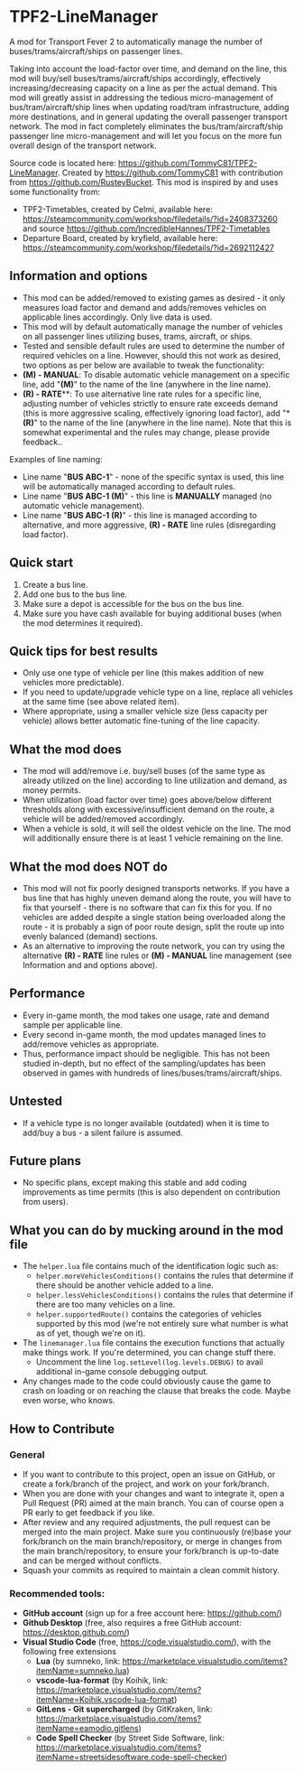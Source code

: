 # TPF2-LineManager

A mod for Transport Fever 2 to automatically manage the number of buses/trams/aircraft/ships on passenger lines.

Taking into account the load-factor over time, and demand on the line, this mod will buy/sell
buses/trams/aircraft/ships accordingly, effectively increasing/decreasing capacity on a line as per the actual
demand. This mod will greatly assist in addressing the tedious micro-management of bus/tram/aircraft/ship lines
when updating road/tram infrastructure, adding more destinations, and in general updating the overall passenger
transport network. The mod in fact completely eliminates the bus/tram/aircraft/ship passenger line
micro-management and will let you focus on the more fun overall design of the transport network.

Source code is located here: https://github.com/TommyC81/TPF2-LineManager.
Created by https://github.com/TommyC81 with contribution from https://github.com/RusteyBucket.
This mod is inspired by and uses some functionality from:
* TPF2-Timetables, created by Celmi, available here: https://steamcommunity.com/workshop/filedetails/?id=2408373260 and source https://github.com/IncredibleHannes/TPF2-Timetables
* Departure Board, created by kryfield, available here: https://steamcommunity.com/workshop/filedetails/?id=2692112427

## Information and options

* This mod can be added/removed to existing games as desired - it only measures load factor and demand and
  adds/removes vehicles on applicable lines accordingly. Only live data is used.
* This mod will by default automatically manage the number of vehicles on all passenger lines utilizing
  buses, trams, aircraft, or ships.
* Tested and sensible default rules are used to determine the number of required vehicles on a line.
  However, should this not work as desired, two options as per below are available to tweak the functionality:
* **(M) - MANUAL**: To disable automatic vehicle management on a specific line, add "**(M)**" to the name of
  the line (anywhere in the line name).
* **(R) - RATE****: To use alternative line rate rules for a specific line, adjusting number of
  vehicles strictly to ensure rate exceeds demand (this is more aggressive scaling, effectively ignoring
  load factor), add "***(R)**" to the name of the line (anywhere in the line name). Note that this
  is somewhat experimental and the rules may change, please provide feedback..

Examples of line naming:
* Line name "**BUS ABC-1**" - none of the specific syntax is used, this line will be automatically managed
  according to default rules.
* Line name "**BUS ABC-1 (M)**" - this line is **MANUALLY** managed (no automatic vehicle management).
* Line name "**BUS ABC-1 (R)**" - this line is managed according to alternative, and more aggressive,
  **(R) - RATE** line rules (disregarding load factor).

## Quick start

1. Create a bus line.
2. Add one bus to the bus line.
3. Make sure a depot is accessible for the bus on the bus line.
4. Make sure you have cash available for buying additional buses (when the mod determines it required).

## Quick tips for best results

* Only use one type of vehicle per line (this makes addition of new vehicles more predictable).
* If you need to update/upgrade vehicle type on a line, replace all vehicles at the same time (see above
  related item).
* Where appropriate, using a smaller vehicle size (less capacity per vehicle) allows better automatic
  fine-tuning of the line capacity.

## What the mod does

* The mod will add/remove i.e. buy/sell buses (of the same type as already utilized on the line) according to line
  utilization and demand, as money permits.
* When utilization (load factor over time) goes above/below different thresholds along with excessive/insufficient
  demand on the route, a vehicle will be added/removed accordingly.
* When a vehicle is sold, it will sell the oldest vehicle on the line. The mod will additionally ensure there is at
  least 1 vehicle remaining on the line.

## What the mod does NOT do

* This mod will not fix poorly designed transports networks. If you have a bus line that has highly uneven demand
  along the route, you will have to fix that yourself - there is no software that can fix this for you. If no vehicles
  are added despite a single station being overloaded along the route - it is probably a sign of poor route design,
  split the route up into evenly balanced (demand) sections.
* As an alternative to improving the route network, you can try using the alternative **(R) - RATE** line rules
  or **(M) - MANUAL** line management (see Information and and options above).

## Performance

* Every in-game month, the mod takes one usage, rate and demand sample per applicable line.
* Every second in-game month, the mod updates managed lines to add/remove vehicles as appropriate.
* Thus, performance impact should be negligible. This has not been studied in-depth, but no effect of the
  sampling/updates has been observed in games with hundreds of lines/buses/trams/aircraft/ships.

## Untested

* If a vehicle type is no longer available (outdated) when it is time to add/buy a bus - a silent failure is assumed.

## Future plans

* No specific plans, except making this stable and add coding improvements as time permits
  (this is also dependent on contribution from users).

## What you can do by mucking around in the mod file

* The `helper.lua` file contains much of the identification logic such as:
    * `helper.moreVehiclesConditions()` contains the rules that determine if there should be another vehicle added to a
      line.
    * `helper.lessVehiclesConditions()` contains the rules that determine if there are too many vehicles on a line.
    * `helper.supportedRoute()` contains the categories of vehicles supported by this mod (we're not entirely sure what
      number is what as of yet, though we're on it).
* The `linemanager.lua` file contains the execution functions that actually make things work. If you're determined, you
  can change stuff there.
    * Uncomment the line `log.setLevel(log.levels.DEBUG)` to avail additional in-game console debugging output.
* Any changes made to the code could obviously cause the game to crash on loading or on reaching the clause that breaks
  the code. Maybe even worse, who knows.

## How to Contribute

### General

* If you want to contribute to this project, open an issue on GitHub, or create a fork/branch of the project, and work on
  your fork/branch.
* When you are done with your changes and want to integrate it, open a Pull Request (PR) aimed at the main branch. You can
  of course open a PR early to get feedback if you like.
* After review and any required adjustments, the pull request can be merged into the main project. Make sure you
  continuously (re)base your fork/branch on the main branch/repository, or merge in changes from the main
  branch/repository, to ensure your fork/branch is up-to-date and can be merged without conflicts.
* Squash your commits as required to maintain a clean commit history.

### Recommended tools:

* **GitHub account** (sign up for a free account here: https://github.com/)
* **Github Desktop** (free, also requires a free GitHub account: https://desktop.github.com/)
* **Visual Studio Code** (free, https://code.visualstudio.com/), with the following free extensions
    * **Lua** (by sumneko, link: https://marketplace.visualstudio.com/items?itemName=sumneko.lua)
    * **vscode-lua-format** (by Koihik, link: https://marketplace.visualstudio.com/items?itemName=Koihik.vscode-lua-format)
    * **GitLens - Git supercharged** (by GitKraken, link: https://marketplace.visualstudio.com/items?itemName=eamodio.gitlens)
    * **Code Spell Checker** (by Street Side Software, link: https://marketplace.visualstudio.com/items?itemName=streetsidesoftware.code-spell-checker)
